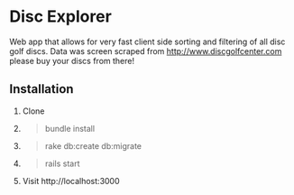 Disc Explorer
=============

Web app that allows for very fast client side sorting and filtering of all disc golf discs. Data was screen scraped from http://www.discgolfcenter.com please buy your discs from there!


Installation
---
1) Clone
1) > bundle install
1) > rake db:create db:migrate
1) > rails start
1) Visit http://localhost:3000
